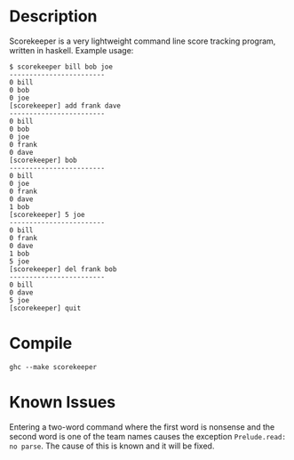 # Description

Scorekeeper is a very lightweight command line score tracking program, written in haskell.
Example usage:
```
$ scorekeeper bill bob joe
------------------------
0 bill
0 bob
0 joe
[scorekeeper] add frank dave
------------------------
0 bill
0 bob
0 joe
0 frank
0 dave
[scorekeeper] bob
------------------------
0 bill
0 joe
0 frank
0 dave
1 bob
[scorekeeper] 5 joe
------------------------
0 bill
0 frank
0 dave
1 bob
5 joe
[scorekeeper] del frank bob
------------------------
0 bill
0 dave
5 joe
[scorekeeper] quit
```

# Compile

`ghc --make scorekeeper`

# Known Issues

Entering a two-word command where the first word is nonsense and the second word is one of the team names causes the exception `Prelude.read: no parse`. The cause of this is known and it will be fixed.
